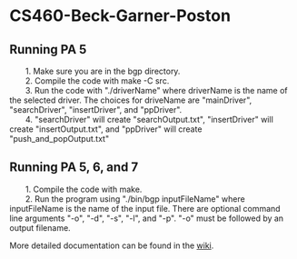 # CS460-Beck-Garner-Poston

## Running PA 5
&emsp;&emsp;1. Make sure you are in the bgp directory.\
&emsp;&emsp;2. Compile the code with make -C src.\
&emsp;&emsp;3. Run the code with "./driverName" where driverName is the name of the selected driver. The choices for driveName are "mainDriver", "searchDriver", "insertDriver", and "ppDriver".\
&emsp;&emsp;4. "searchDriver" will create "searchOutput.txt", "insertDriver" will create "insertOutput.txt", and "ppDriver" will create "push_and_popOutput.txt"

## Running PA 5, 6, and 7
&emsp;&emsp;1. Compile the code with make.\
&emsp;&emsp;2. Run the program using "./bin/bgp inputFileName" where inputFileName is the name of the input file. There are optional command line arguments "-o", "-d", "-s", "-l", and "-p". "-o" must be followed by an output filename.

More detailed documentation can be found in the [wiki](https://github.com/Price775/CS460-Beck-Garner-Poston/wiki).

